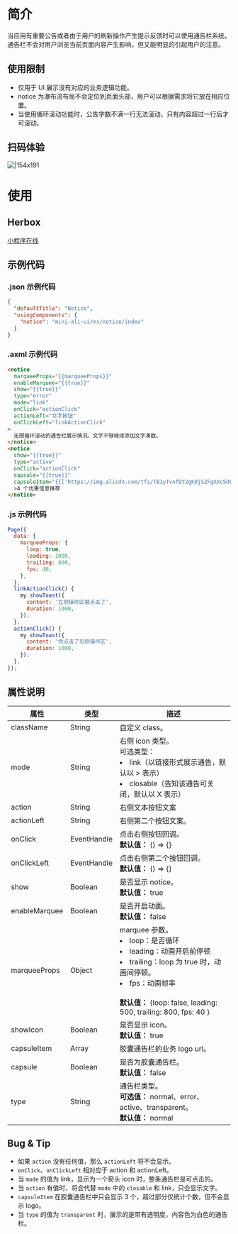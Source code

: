 # 简介

当应用有重要公告或者由于用户的刷新操作产生提示反馈时可以使用通告栏系统。通告栏不会对用户浏览当前页面内容产生影响，但又能明显的引起用户的注意。

## 使用限制

- 仅用于 UI 展示没有对应的业务逻辑功能。
- notice 为瀑布流布局不会定位到页面头部，用户可以根据需求将它放在相应位置。
- 当使用循环滚动功能时，公告字数不满一行无法滚动，只有内容超过一行后才可滚动。

## 扫码体验

![|154x191](https://mdn.alipayobjects.com/afts/img/A*06nrQ59oMj4AAAAAAAAAAABkAa8wAA/original?bz=openpt_doc&t=Xqkh2vEWDnjXvk-6JX_3GwAAAABkMK8AAAAA#align=left&display=inline&height=191&margin=%5Bobject%20Object%5D&originHeight=191&originWidth=154&status=done&style=none&width=154)

# 使用

## Herbox

[小程序在线](https://herbox-embed.alipay.com/s/doc-aliui-notice?theme=light&previewZoom=75&chInfo=openhome-doc)

## 示例代码

### .json 示例代码

```json
{
  "defaultTitle": "Notice",
  "usingComponents": {
    "notice": "mini-ali-ui/es/notice/index"
  }
}
```

### .axml 示例代码

```html
<notice
  marqueeProps="{{marqueeProps}}"
  enableMarquee="{{true}}"
  show="{{true}}"
  type="error"
  mode="link"
  onClick="actionClick"
  actionLeft="文字按钮"
  onClickLeft="linkActionClick"
>
  无限循环滚动的通告栏展示情况。文字不够继续添加文字凑数。
</notice>
<notice
  show="{{true}}"
  type="active"
  onClick="actionClick"
  capsule="{{true}}"
  capsuleItem="{{['https://img.alicdn.com/tfs/TB1yTvnfQY2gK0jSZFgXXc5OFXa-145-145.png','https://img.alicdn.com/tfs/TB1egTmfNz1gK0jSZSgXXavwpXa-145-145.png','https://img.alicdn.com/tfs/TB1l36mfQP2gK0jSZPxXXacQpXa-145-145.png','https://img.alicdn.com/tfs/TB1uCUdfND1gK0jSZFyXXciOVXa-151-164.png']}}"
  >4 个优惠信息推荐
</notice>
```

### .js 示例代码

```javascript
Page({
  data: {
    marqueeProps: {
      loop: true,
      leading: 1000,
      trailing: 800,
      fps: 40,
    },
  },
  linkActionClick() {
    my.showToast({
      content: '左侧操作区被点击了',
      duration: 1000,
    });
  },
  actionClick() {
    my.showToast({
      content: '你点击了右侧操作区',
      duration: 1000,
    });
  },
});
```

## 属性说明

| **属性** | **类型** | **描述** |
| --- | --- | --- |
| className | String | 自定义 class。 |
| mode | String | 右侧 icon 类型。<br />可选类型：<br /><li>link（以链接形式展示通告，默认以 > 表示）</li><li>closable（告知该通告可关闭，默认以 X 表示）</li> |
| action | String | 右侧文本按钮文案 |
| actionLeft | String | 右侧第二个按钮文案。 |
| onClick | EventHandle | 点击右侧按钮回调。<br />**默认值：** () => {} |
| onClickLeft | EventHandle | 点击右侧第二个按钮回调。<br />**默认值：** () => {} |
| show | Boolean | 是否显示 notice。<br />**默认值：** true |
| enableMarquee | Boolean | 是否开启动画。<br />**默认值：** false |
| marqueeProps | Object | marquee 参数。<br /><li>loop：是否循环</li><li>leading：动画开启前停顿</li><li>trailing：loop 为 true 时，动画间停顿。</li><li>fps：动画帧率</li><br/>**默认值：** {loop: false, leading: 500, trailing: 800, fps: 40 } |
| showIcon | Boolean | 是否显示 icon。<br />**默认值：** true |
| capsuleItem | Array | 胶囊通告栏的业务 logo url。 |
| capsule | Boolean | 是否为胶囊通告栏。<br />**默认值：** false |
| type | String | 通告栏类型。<br />**可选值：** normal、error、active、transparent。<br />**默认值：** normal |

## Bug & Tip

- 如果 `action` 没有任何值，那么 `actionLeft` 将不会显示。
- `onClick`、`onClickLeft` 相对应于 action 和 actionLeft。
- 当 `mode` 的值为 link，显示为一个箭头 icon 时，整条通告栏是可点击的。
- 当 `action` 有值时，将会代替 `mode` 中的 `closable` 和 link，只会显示文字。
- `capsuleItem` 在胶囊通告栏中只会显示 3 个，超过部分仅统计个数，但不会显示 logo。
- 当 `type` 的值为 `transparent` 时，展示的是带有透明度，内容色为白色的通告栏。
